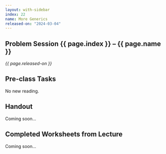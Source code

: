 ```yaml
---
layout: with-sidebar
index: 22
name: More Generics
released-on: "2024-03-04"
---
```


## Problem Session {{ page.index }} – {{ page.name }}

_{{ page.released-on }}_

## Pre-class Tasks

No new reading.

## Handout

Coming soon...

## Completed Worksheets from Lecture

Coming soon...

